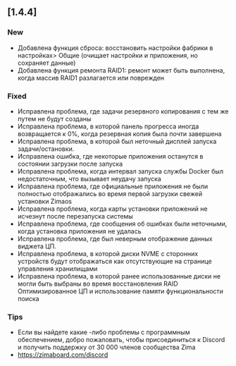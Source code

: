 ## [1.4.4]
### New
- Добавлена ​​функция сброса: восстановить настройки фабрики в настройках> Общие (очищает настройки и приложения, но сохраняет данные)
- Добавлена ​​функция ремонта RAID1: ремонт может быть выполнена, когда массив RAID1 разлагается или поврежден
### Fixed
- Исправлена ​​проблема, где задачи резервного копирования с тем же путем не будут созданы
- Исправлена ​​проблема, в которой панель прогресса иногда возвращается к 0%, когда резервная копия была почти завершена
- Исправлена ​​проблема, в которой был неточный дисплей запуска задачи/остановки.
- Исправлена ​​ошибка, где некоторые приложения останутся в состоянии загрузки после запуска
- Исправлена ​​проблема, когда интервал запуска службы Docker был недостаточным, что вызывает неудачу запуска
- Исправлена ​​проблема, где официальные приложения не были полностью отображались во время первой загрузки свежей установки Zimaos
- Исправлена ​​проблема, когда карты установки приложений не исчезнут после перезапуска системы
- Исправлена ​​проблема, где сообщения об ошибках были неточными, когда установка приложения не удалась
- Исправлена ​​проблема, где был неверным отображение данных виджета ЦП.
- Исправлена ​​проблема, в которой диски NVME с сторонних устройств будут отображаться как отсутствующие на странице управления хранилищами
- Исправлена ​​проблема, в которой ранее использованные диски не могли быть выбраны во время восстановления RAID
Оптимизированное ЦП и использование памяти функциональности поиска
### Tips
- Если вы найдете какие -либо проблемы с программным обеспечением, добро пожаловать, чтобы присоединиться к Discord и получить поддержку от 30 000 членов сообщества Zima
- <a href = "https://zimaboard.com/discord" target = "_ blank" style = "color: blue"> https://zimaboard.com/discord </a>
